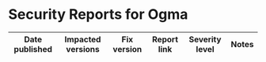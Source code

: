 # Security Reports for Ogma

| Date published | Impacted versions | Fix version | Report link                         | Severity level | Notes            
|----------------|-------------------|-------------|-------------------------------------|----------------|------

